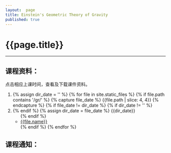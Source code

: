 ```yaml
---
layout:  page
title: Einstein's Geometric Theory of Gravity
published: true 
---
```

# {{page.title}}
<hr>

<script>
function show_pdf(mat_date){
	mats=mat_date.firstElementChild
	if (mats.style.display=="block"){
		mats.style.display="none";
		}	
	else{
		mats.style.display="block";
		}
	}
</script>

<section>
<h2>课程资料：</h2>
点击相应上课时间，查看及下载课件资料。
<ol id="materials-all" >
	<li onclick="show_pdf(this)">
		{% assign dir_date = '' %}
		{% for file in site.static_files %}
			{% if file.path contains '/gr/' %}
				{% capture file_date %}
					{{file.path | slice: 4, 4}} 
				{% endcapture %}
				{% if file_date != dir_date %}	
					{% if dir_date != '' %}	
							</ul>
						</li>
			    		<li onclick="show_pdf(this)">	
					{% endif %}
					{% assign dir_date = file_date %}
			    	{{dir_date}}
						<ul class="materials-day">
				{% endif %}
				<li><a href='{{file.path}}' target='_blank'>{{file.name}}</a></li>
			{% endif %}
		{% endfor %}
		</ul>	
	</li>
</ol>
</section>

## 课程通知：
